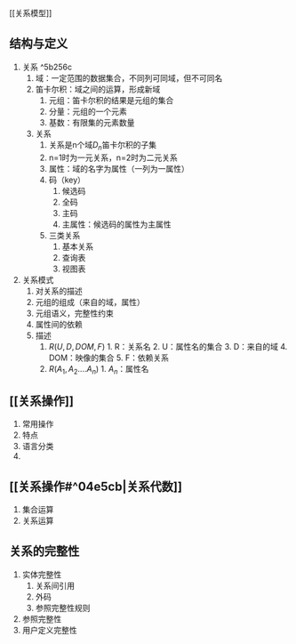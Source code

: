 [[关系模型]]

## 结构与定义
1. 关系 ^5b256c
	1. 域：一定范围的数据集合，不同列可同域，但不可同名
	2. 笛卡尔积：域之间的运算，形成新域
		1. 元组：笛卡尔积的结果是元组的集合
		2. 分量：元组的一个元素
		3. 基数：有限集的元素数量
	3. 关系
		1. 关系是n个域$D_n$笛卡尔积的子集
		2. n=1时为一元关系，n=2时为二元关系
		3. 属性：域的名字为属性（一列为一属性）
		4. 码（key）
			1. 候选码
			2. 全码
			3. 主码
			4. 主属性：候选码的属性为主属性
		5. 三类关系
			1. 基本关系
			2. 查询表
			3. 视图表	
2. 关系模式	
	1. 对关系的描述
	2. 元组的组成（来自的域，属性）
	3. 元组语义，完整性约束
	4. 属性间的依赖
	5. 描述
		1. $R(U,D,DOM,F)$
				1. R：关系名
				2. U：属性名的集合
				3. D：来自的域
				4. DOM：映像的集合
				5. F：依赖关系
		2. $R(A_1,A_2....A_n)$
				1. $A_n$：属性名

## [[关系操作]]
1. 常用操作
2. 特点
3. 语言分类
4. 

## [[关系操作#^04e5cb|关系代数]]
1. 集合运算
2. 关系运算


## 关系的完整性
1. 实体完整性
	1. 关系间引用
	2. 外码
	3. 参照完整性规则
2. 参照完整性
3. 用户定义完整性
